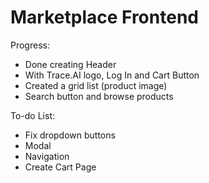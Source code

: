 # Marketplace Frontend


Progress:

- Done creating Header
- With Trace.AI logo, Log In and Cart Button
- Created a grid list (product image)
- Search button and browse products



To-do List:
- Fix dropdown buttons
- Modal
- Navigation
- Create Cart Page
